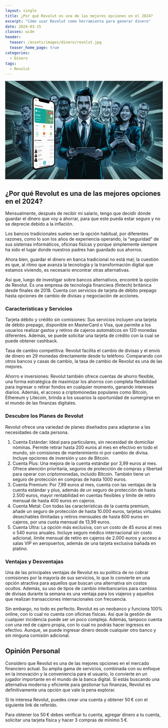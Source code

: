 ```yaml
---
layout: single
title: ¿Por qué Revolut es una de las mejores opciones en el 2024?
excerpt: "Cómo usar Revolut como herramienta para generar dinero"
date: 2024-03-15
classes: wide
header:
  teaser: /assets/images/dinero/revolut.jpg
  teaser_home_page: true
categories:
  - Dinero
tags:
  - Revolut
---
```


<p align="center">
<img src="/assets/images/dinero/revolut.jpg">
</p>

## ¿Por qué Revolut es una de las mejores opciones en el 2024?
Mensualmente, después de recibir mi salario, tengo que decidir dónde guardar el dinero que voy a ahorrar, para que este pueda estar seguro y no se deprecie debido a la inflación.

Los bancos tradicionales suelen ser la opción habitual, por diferentes razones, como lo son los años de experiencia operando, la “seguridad” de sus sistemas informáticos, oficinas físicas y porque simplemente siempre ha sido el lugar donde nuestros padres han guardado sus ahorros.

Ahora bien, guardar el dinero en banca tradicional no está mal; la cuestión es que, al ritmo que avanza la tecnología y la transformación digital que estamos viviendo, es necesario encontrar otras alternativas.

Así que, luego de investigar sobre bancos alternativos, encontré la opción de Revolut. Es una empresa de tecnología financiera (fintech) británica desde finales de 2018. Cuenta con servicios de tarjeta de débito prepago hasta opciones de cambio de divisas y negociación de acciones.

### Características y Servicios
Tarjeta débito y crédito sin comisiones: Sus servicios incluyen una tarjeta de débito prepago, disponible en MasterCard o Visa, que permite a los usuarios realizar gastos y retiros de cajeros automáticos en 120 monedas diferentes. Además, se puede solicitar una tarjeta de crédito con la cual se puede obtener cashback.

Tasa de cambio competitiva: Revolut facilita el cambio de divisas y el envío de dinero en 29 monedas directamente desde tu teléfono. Comparando con otros bancos y casas de cambio, la tasa de cambio de Revolut es una de las mejores.

Ahorro e inversiones: Revolut también ofrece cuentas de ahorro flexible, una forma estratégica de maximizar los ahorros con completa flexibilidad para ingresar o retirar fondos en cualquier momento, ganando intereses diarios. Además, el acceso a criptomonedas populares como Bitcoin, Ethereum y Litecoin, brinda a los usuarios la oportunidad de sumergirse en el mundo de las finanzas digitales.

### Descubre los Planes de Revolut
Revolut ofrece una variedad de planes diseñados para adaptarse a las necesidades de cada persona.

1. Cuenta Estándar: Ideal para particulares, sin necesidad de domiciliar nóminas. Permite retirar hasta 200 euros al mes en efectivo en todo el mundo, sin comisiones de mantenimiento ni por cambio de divisa. Incluye opciones de inversión y uso de Bitcoin.
2. Cuenta Plus: Una mejora de la cuenta estándar por 3,99 euros al mes. Ofrece atención prioritaria, seguros de protección de compras y libertad para operar con criptomonedas, incluido Bitcoin. También tiene un seguro de protección en compras de hasta 1000 euros.
3. Cuenta Premium: Por 7,99 euros al mes, cuenta con las ventajas de la cuenta estándar y plus, además de un seguro de protección de hasta 2.500 euros, mayor rentabilidad en cuentas flexibles y límite de retiro mensual de hasta 400 euros en cajeros.
4. Cuenta Metal: Con todas las características de la cuenta premium, añade un seguro de protección de hasta 10.000 euros, tarjetas virtuales desechables ilimitadas y retiros mensuales de hasta 800 euros en cajeros, por una cuota mensual de 13,99 euros.
5. Cuenta Ultra: La opción más exclusiva, con un costo de 45 euros al mes o 540 euros anuales. Incluye seguro médico internacional sin costo adicional, límite mensual de retiro en cajeros de 2.000 euros y acceso a salas VIP en aeropuertos, además de una tarjeta exclusiva bañada en platino.

### Ventajas y Desventajas
Una de las principales ventajas de Revolut es su política de no cobrar comisiones por la mayoría de sus servicios, lo que lo convierte en una opción atractiva para aquellos que buscan una alternativa sin costos ocultos. Además, su uso de tipos de cambio interbancarios para cambios de divisas durante la semana es una ventaja para los viajeros y aquellos que realizan transacciones internacionales con frecuencia.

Sin embargo, no todo es perfecto. Revolut es un neobanco y funciona 100% online, con lo cual no cuenta con oficinas físicas. Así que la gestión de cualquier incidencia puede ser un poco compleja. Además, tampoco cuenta con una red de cajero propia, con lo cual no podrás hacer ingresos en efectivo. Aunque, se puede ingresar dinero desde cualquier otro banco y sin ninguna comisión adicional.

## Opinión Personal
Considero que Revolut es una de las mejores opciones en el mercado financiero actual. Su amplia gama de servicios, combinada con su enfoque en la innovación y la conveniencia para el usuario, lo convierte en un jugador importante en el mundo de la banca digital. Si estás buscando una alternativa moderna y eficiente para gestionar tus finanzas, Revolut es definitivamente una opción que vale la pena explorar.

Si te interesa Revolut, puedes crear una cuenta y obtener 50 € con el siguiente link de referido.

Para obtener los 50 € debes verificar tu cuenta, agregar dinero a tu cuenta, solicitar una tarjeta física y hacer 3 compras de mínimo 5 €.
